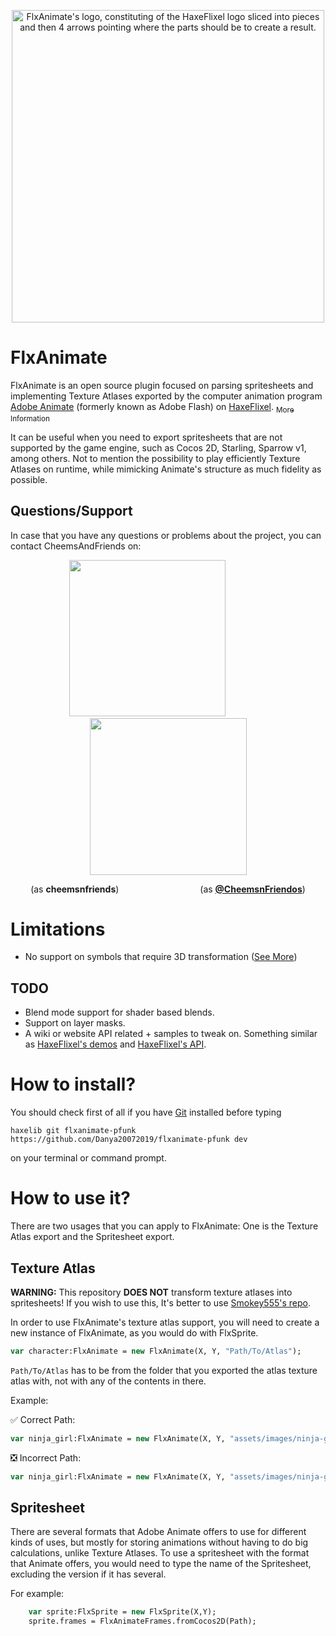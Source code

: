 <p align="center">
    <img src="./logo.svg" width="500" alt="FlxAnimate's logo, constituting of the HaxeFlixel logo sliced into pieces and then 4 arrows pointing where the parts should be to create a result."/> 
</p>

# FlxAnimate

FlxAnimate is an open source plugin focused on parsing spritesheets and implementing Texture Atlases exported by the computer animation program [Adobe Animate](https://www.adobe.com/es/products/animate.html) (formerly known as Adobe Flash) on [HaxeFlixel](https://haxeflixel.com). <a href="https://helpx.adobe.com/animate/using/create-sprite-sheet.html"> <sub>More Information</sub> </a>

It can be useful when you need to export spritesheets that are not supported by the game engine, such as Cocos 2D, Starling, Sparrow v1, among others. Not to mention the possibility to play efficiently Texture Atlases on runtime, while mimicking Animate's structure as much fidelity as possible.

## Questions/Support

In case that you have any questions or problems about the project, you can contact CheemsAndFriends on: 

<div align="center">
&ensp;<a href="https://discord.com"><img src="https://assets-global.website-files.com/6257adef93867e50d84d30e2/636e0a69f118df70ad7828d4_icon_clyde_blurple_RGB.svg" width="250px"/></a>
&emsp;&emsp;&emsp;&emsp;&emsp;<a href="https://twitter.com/CheemsnFriendos/"><img src="https://upload.wikimedia.org/wikipedia/commons/6/6f/Logo_of_Twitter.svg" width="251px"/></a>
<p>(as <b>cheemsnfriends</b>) &emsp;&emsp;&emsp;&emsp;&emsp;&emsp;&emsp;&emsp;&emsp;(as <a href="https://twitter.com/CheemsnFriendos/"><b>@CheemsnFriendos</b><a/>) </p>
</div>


# Limitations

* No support on symbols that require 3D transformation ([See More](https://en.wikipedia.org/wiki/Transformation_matrix#Examples_in_3D_computer_graphics))

## TODO

* Blend mode support for shader based blends.
* Support on layer masks.
* A wiki or website API related + samples to tweak on. Something similar as [HaxeFlixel's demos](https://haxeflixel.com/demos) and [HaxeFlixel's API](https://api.haxeflixel.com).

# How to install?

You should check first of all if you have [Git](https://git-scm.com) installed before typing

```
haxelib git flxanimate-pfunk https://github.com/Danya20072019/flxanimate-pfunk dev
```

on your terminal or command prompt.

# How to use it?

There are two usages that you can apply to FlxAnimate: One is the Texture Atlas export and the Spritesheet export.

## Texture Atlas

**WARNING:** This repository **DOES NOT** transform texture atlases into spritesheets! If you wish to use this, It's better to use [Smokey555's repo](https://github.com/Smokey555/Flixel-TextureAtlas).

In order to use FlxAnimate's texture atlas support, you will need to create a new instance of FlxAnimate, as you would do with FlxSprite.

```haxe
var character:FlxAnimate = new FlxAnimate(X, Y, "Path/To/Atlas");
```
`Path/To/Atlas` has to be from the folder that you exported the atlas texture atlas with, not with any of the contents in there.

Example:

✅ Correct Path:
```haxe
var ninja_girl:FlxAnimate = new FlxAnimate(X, Y, "assets/images/ninja-girl");
```

❎ Incorrect Path:

```haxe
var ninja_girl:FlxAnimate = new FlxAnimate(X, Y, "assets/images/ninja-girl/Animation.json"); // This also applies with spritemaps!
```

## Spritesheet

There are several formats that Adobe Animate offers to use for different kinds of uses, but mostly for storing animations without having to do big calculations, unlike Texture Atlases.
To use a spritesheet with the format that Animate offers, you would need to type the name of the Spritesheet, excluding the version if it has several.

For example:

```haxe
    var sprite:FlxSprite = new FlxSprite(X,Y);
    sprite.frames = FlxAnimateFrames.fromCocos2D(Path);
```

